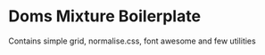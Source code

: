 Doms Mixture Boilerplate
===================

Contains simple grid, normalise.css, font awesome and few utilities
